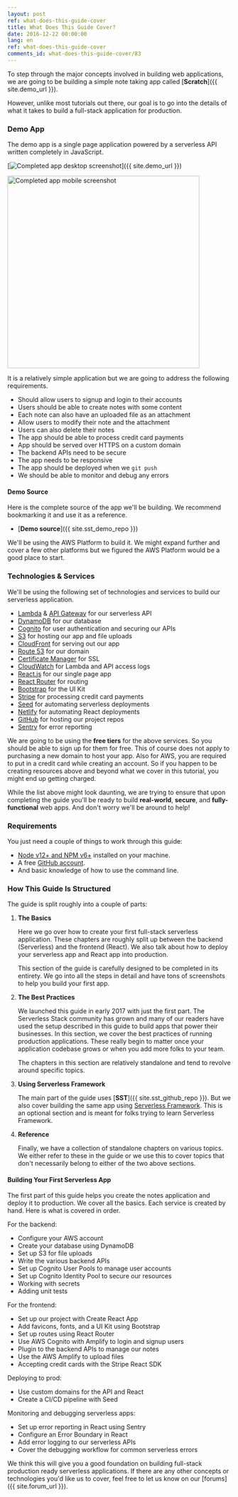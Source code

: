 ```yaml
---
layout: post
ref: what-does-this-guide-cover
title: What Does This Guide Cover?
date: 2016-12-22 00:00:00
lang: en
ref: what-does-this-guide-cover
comments_id: what-does-this-guide-cover/83
---
```


To step through the major concepts involved in building web applications, we are going to be building a simple note taking app called [**Scratch**]({{ site.demo_url }}).

However, unlike most tutorials out there, our goal is to go into the details of what it takes to build a full-stack application for production.

### Demo App

The demo app is a single page application powered by a serverless API written completely in JavaScript.

[![Completed app desktop screenshot](/assets/completed-app-desktop.png)]({{ site.demo_url }})

<a href="{{ site.demo_url }}"><img alt="Completed app mobile screenshot" src="/assets/completed-app-mobile.png" width="432" /></a>

It is a relatively simple application but we are going to address the following requirements.

- Should allow users to signup and login to their accounts
- Users should be able to create notes with some content
- Each note can also have an uploaded file as an attachment
- Allow users to modify their note and the attachment
- Users can also delete their notes
- The app should be able to process credit card payments
- App should be served over HTTPS on a custom domain
- The backend APIs need to be secure
- The app needs to be responsive
- The app should be deployed when we `git push`
- We should be able to monitor and debug any errors

#### Demo Source

Here is the complete source of the app we'll be building. We recommend bookmarking it and use it as a reference.

- [**Demo source**]({{ site.sst_demo_repo }})

We'll be using the AWS Platform to build it. We might expand further and cover a few other platforms but we figured the AWS Platform would be a good place to start.

### Technologies & Services

We'll be using the following set of technologies and services to build our serverless application. 

- [Lambda][Lambda] & [API Gateway][APIG] for our serverless API
- [DynamoDB][DynamoDB] for our database
- [Cognito][Cognito] for user authentication and securing our APIs
- [S3][S3] for hosting our app and file uploads
- [CloudFront][CF] for serving out our app
- [Route 53][R53] for our domain
- [Certificate Manager][CM] for SSL
- [CloudWatch][CloudWatch] for Lambda and API access logs
- [React.js][React] for our single page app
- [React Router][RR] for routing
- [Bootstrap][Bootstrap] for the UI Kit
- [Stripe][Stripe] for processing credit card payments
- [Seed][Seed] for automating serverless deployments
- [Netlify][Netlify] for automating React deployments
- [GitHub][GitHub] for hosting our project repos
- [Sentry][Sentry] for error reporting

We are going to be using the **free tiers** for the above services. So you should be able to sign up for them for free. This of course does not apply to purchasing a new domain to host your app. Also for AWS, you are required to put in a credit card while creating an account. So if you happen to be creating resources above and beyond what we cover in this tutorial, you might end up getting charged.

While the list above might look daunting, we are trying to ensure that upon completing the guide you'll be ready to build **real-world**, **secure**, and **fully-functional** web apps. And don't worry we'll be around to help!

### Requirements

You just need a couple of things to work through this guide:

- [Node v12+ and NPM v6+](https://nodejs.org/en/) installed on your machine.
- A free [GitHub account](https://github.com/join).
- And basic knowledge of how to use the command line. 

### How This Guide Is Structured

The guide is split roughly into a couple of parts:

1. **The Basics**

   Here we go over how to create your first full-stack serverless application. These chapters are roughly split up between the backend (Serverless) and the frontend (React). We also talk about how to deploy your serverless app and React app into production.

   This section of the guide is carefully designed to be completed in its entirety. We go into all the steps in detail and have tons of screenshots to help you build your first app.

2. **The Best Practices**

   We launched this guide in early 2017 with just the first part. The Serverless Stack community has grown and many of our readers have used the setup described in this guide to build apps that power their businesses. In this section, we cover the best practices of running production applications. These really begin to matter once your application codebase grows or when you add more folks to your team.

   The chapters in this section are relatively standalone and tend to revolve around specific topics.

3. **Using Serverless Framework**

   The main part of the guide uses [**SST**]({{ site.sst_github_repo }}). But we also cover building the same app using [Serverless Framework](https://github.com/serverless/serverless). This is an optional section and is meant for folks trying to learn Serverless Framework.

4. **Reference**

   Finally, we have a collection of standalone chapters on various topics. We either refer to these in the guide or we use this to cover topics that don't necessarily belong to either of the two above sections.

#### Building Your First Serverless App

The first part of this guide helps you create the notes application and deploy it to production. We cover all the basics. Each service is created by hand. Here is what is covered in order.

For the backend:

- Configure your AWS account
- Create your database using DynamoDB
- Set up S3 for file uploads
- Write the various backend APIs
- Set up Cognito User Pools to manage user accounts
- Set up Cognito Identity Pool to secure our resources
- Working with secrets
- Adding unit tests

For the frontend:

- Set up our project with Create React App
- Add favicons, fonts, and a UI Kit using Bootstrap
- Set up routes using React Router
- Use AWS Cognito with Amplify to login and signup users
- Plugin to the backend APIs to manage our notes
- Use the AWS Amplify to upload files 
- Accepting credit cards with the Stripe React SDK

Deploying to prod:

- Use custom domains for the API and React
- Create a CI/CD pipeline with Seed

Monitoring and debugging serverless apps:

- Set up error reporting in React using Sentry
- Configure an Error Boundary in React
- Add error logging to our serverless APIs
- Cover the debugging workflow for common serverless errors


We think this will give you a good foundation on building full-stack production ready serverless applications. If there are any other concepts or technologies you'd like us to cover, feel free to let us know on our [forums]({{ site.forum_url }}).

[Cognito]: https://aws.amazon.com/cognito/
[CM]: https://aws.amazon.com/certificate-manager
[R53]: https://aws.amazon.com/route53/
[CF]: https://aws.amazon.com/cloudfront/
[S3]: https://aws.amazon.com/s3/
[CloudWatch]: https://aws.amazon.com/cloudwatch/
[Bootstrap]: http://getbootstrap.com
[RR]: https://github.com/ReactTraining/react-router
[React]: https://facebook.github.io/react/
[DynamoDB]: https://aws.amazon.com/dynamodb/
[APIG]: https://aws.amazon.com/api-gateway/
[Lambda]: https://aws.amazon.com/lambda/
[Stripe]: https://stripe.com
[Seed]: https://seed.run
[Netlify]: https://netlify.com
[GitHub]: https://github.com
[Sentry]: https://sentry.io
